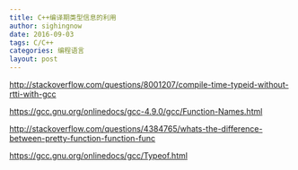 ```yaml
---
title: C++编译期类型信息的利用
author: sighingnow
date: 2016-09-03
tags: C/C++
categories: 编程语言
layout: post
---
```


http://stackoverflow.com/questions/8001207/compile-time-typeid-without-rtti-with-gcc

https://gcc.gnu.org/onlinedocs/gcc-4.9.0/gcc/Function-Names.html

http://stackoverflow.com/questions/4384765/whats-the-difference-between-pretty-function-function-func

https://gcc.gnu.org/onlinedocs/gcc/Typeof.html


